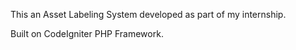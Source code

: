 This an Asset Labeling System developed as part of my internship. 

Built on CodeIgniter PHP Framework.

